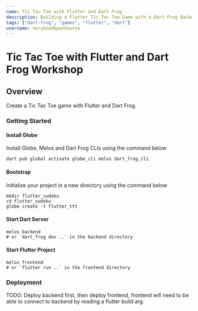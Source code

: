 ```yaml
---
name: Tic Tac Toe with Flutter and Dart Frog
description: Building a Flutter Tic Tac Toe Game with a Dart Frog Backend
tags: ["dart-frog", "games", "flutter", "dart"]
username: VeryGoodOpenSource
---
```


# Tic Tac Toe with Flutter and Dart Frog Workshop

## Overview

Create a Tic Tac Toe game with Flutter and Dart Frog.

### Getting Started

#### Install Globe

Install Globe, Melos and Dart Frog CLIs using the command below

```shell
dart pub global activate globe_cli melos dart_frog_cli
```

#### Bootstrap

Initialize your project in a new directory using the command below

```shell
mkdir flutter_sudoku
cd flutter_sudoku
globe create -t flutter_ttt
```

#### Start Dart Server

```shell
melos backend
# or `dart_frog dev ..` in the backend directory
```

#### Start Flutter Project

```shell
melos frontend
# or `flutter run ..` in the frontend directory
```

### Deployment

TODO: Deploy backend first, then deploy frontend, frontend will need to be able to connect to backend by reading a flutter build arg.